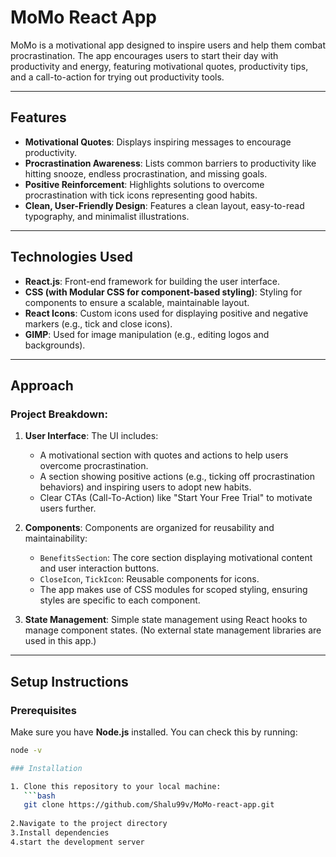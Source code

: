 # MoMo React App

MoMo is a motivational app designed to inspire users and help them combat procrastination. The app encourages users to start their day with productivity and energy, featuring motivational quotes, productivity tips, and a call-to-action for trying out productivity tools.

---

## Features

- **Motivational Quotes**: Displays inspiring messages to encourage productivity.
- **Procrastination Awareness**: Lists common barriers to productivity like hitting snooze, endless procrastination, and missing goals.
- **Positive Reinforcement**: Highlights solutions to overcome procrastination with tick icons representing good habits.
- **Clean, User-Friendly Design**: Features a clean layout, easy-to-read typography, and minimalist illustrations.

---

## Technologies Used

- **React.js**: Front-end framework for building the user interface.
- **CSS (with Modular CSS for component-based styling)**: Styling for components to ensure a scalable, maintainable layout.
- **React Icons**: Custom icons used for displaying positive and negative markers (e.g., tick and close icons).
- **GIMP**: Used for image manipulation (e.g., editing logos and backgrounds).
  
---

## Approach

### Project Breakdown:
1. **User Interface**: The UI includes:
   - A motivational section with quotes and actions to help users overcome procrastination.
   - A section showing positive actions (e.g., ticking off procrastination behaviors) and inspiring users to adopt new habits.
   - Clear CTAs (Call-To-Action) like "Start Your Free Trial" to motivate users further.
   
2. **Components**: Components are organized for reusability and maintainability:
   - `BenefitsSection`: The core section displaying motivational content and user interaction buttons.
   - `CloseIcon`, `TickIcon`: Reusable components for icons.
   - The app makes use of CSS modules for scoped styling, ensuring styles are specific to each component.

3. **State Management**: Simple state management using React hooks to manage component states. (No external state management libraries are used in this app.)

---

## Setup Instructions

### Prerequisites

Make sure you have **Node.js** installed. You can check this by running:
```bash
node -v

### Installation

1. Clone this repository to your local machine:
   ```bash
   git clone https://github.com/Shalu99v/MoMo-react-app.git
   
2.Navigate to the project directory
3.Install dependencies
4.start the development server
